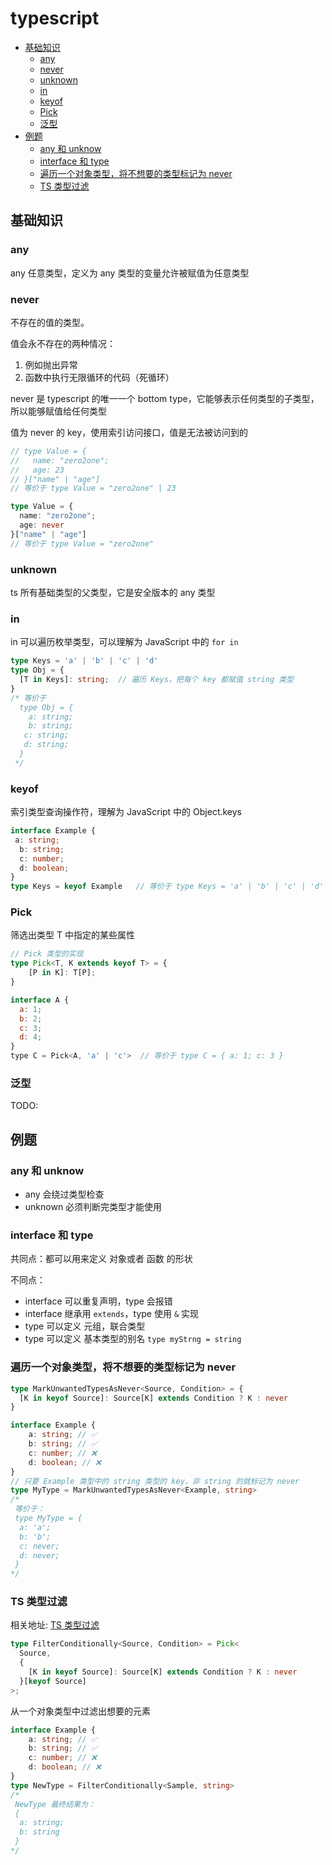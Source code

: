 # typescript

- [基础知识](#基础知识)
  - [any](#any)
  - [never](#never)
  - [unknown](#unknown)
  - [in](#in)
  - [keyof](#keyof)
  - [Pick](#pick)
  - [泛型](#泛型)
- [例题](#例题)
  - [any 和 unknow](#any-和-unknow)
  - [interface 和 type](#interface-和-type)
  - [遍历一个对象类型，将不想要的类型标记为 never](#遍历一个对象类型将不想要的类型标记为-never)
  - [TS 类型过滤](#ts-类型过滤)

## 基础知识

### any

any 任意类型，定义为 any 类型的变量允许被赋值为任意类型

### never

不存在的值的类型。

值会永不存在的两种情况：

1. 例如抛出异常
2. 函数中执行无限循环的代码（死循环）

never 是 typescript 的唯一一个 bottom type，它能够表示任何类型的子类型，所以能够赋值给任何类型

值为 never 的 key，使用索引访问接口，值是无法被访问到的

```ts
// type Value = {  
//   name: "zero2one";   
//   age: 23  
// }["name" | "age"]  
// 等价于 type Value = "zero2one" | 23 

type Value = {  
  name: "zero2one";   
  age: never  
}["name" | "age"]  
// 等价于 type Value = "zero2one" 
```

### unknown

ts 所有基础类型的父类型，它是安全版本的 any 类型

### in

 in 可以遍历枚举类型，可以理解为 JavaScript 中的 `for in`

```ts
type Keys = 'a' | 'b' | 'c' | 'd'  
type Obj = {
  [T in Keys]: string;  // 遍历 Keys，把每个 key 都赋值 string 类型  
}  
/* 等价于   
  type Obj = {  
    a: string;  
    b: string;  
   c: string;  
   d: string;  
  } 
 */ 
```

### keyof

索引类型查询操作符，理解为 JavaScript 中的 Object.keys

```ts
interface Example {  
 a: string;  
  b: string;  
  c: number;  
  d: boolean;  
}  
type Keys = keyof Example   // 等价于 type Keys = 'a' | 'b' | 'c' | 'd' 
```

### Pick

筛选出类型 T 中指定的某些属性

```ts
// Pick 类型的实现
type Pick<T, K extends keyof T> = {  
    [P in K]: T[P];  
} 
```

```js
interface A {  
  a: 1;  
  b: 2;  
  c: 3;  
  d: 4;  
}  
type C = Pick<A, 'a' | 'c'>  // 等价于 type C = { a: 1; c: 3 } 
```

### 泛型

TODO:

## 例题

### any 和 unknow

- any 会绕过类型检查
- unknown 必须判断完类型才能使用

### interface 和 type

共同点：都可以用来定义 对象或者 函数 的形状

不同点：

- interface 可以重复声明，type 会报错
- interface 继承用 `extends`，type 使用 `&` 实现
- type 可以定义 元组，联合类型
- type 可以定义 基本类型的别名 `type myStrng = string`

### 遍历一个对象类型，将不想要的类型标记为 never

```ts
type MarkUnwantedTypesAsNever<Source, Condition> = {  
  [K in keyof Source]: Source[K] extends Condition ? K : never  
} 
```

```ts
interface Example {  
    a: string; // ✅   
    b: string; // ✅    
    c: number; // ❌   
    d: boolean; // ❌   
}  
// 只要 Example 类型中的 string 类型的 key，非 string 的就标记为 never  
type MyType = MarkUnwantedTypesAsNever<Example, string>  
/*  
 等价于：  
 type MyType = {  
  a: 'a';  
  b: 'b';  
  c: never;  
  d: never;  
 }  
*/ 
```

### TS 类型过滤

相关地址: [TS 类型过滤](https://developer.51cto.com/article/699154.html)

```ts
type FilterConditionally<Source, Condition> = Pick<  
  Source,   
  {  
    [K in keyof Source]: Source[K] extends Condition ? K : never  
  }[keyof Source]  
>;
```

从一个对象类型中过滤出想要的元素

```ts
interface Example {  
    a: string; // ✅   
    b: string; // ✅    
    c: number; // ❌   
    d: boolean; // ❌   
}  
type NewType = FilterConditionally<Sample, string>  
/*  
 NewType 最终结果为：  
 {  
  a: string;  
  b: string 
 }  
*/
```
